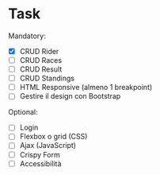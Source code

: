 # Task
Mandatory:
- [x] CRUD Rider
- [ ] CRUD Races
- [ ] CRUD Result
- [ ] CRUD Standings
- [ ] HTML Responsive (almeno 1 breakpoint)
- [ ] Gestire il design con Bootstrap

Optional:
- [ ] Login
- [ ] Flexbox o grid (CSS)
- [ ] Ajax (JavaScript)
- [ ] Crispy Form
- [ ] Accessibilità
